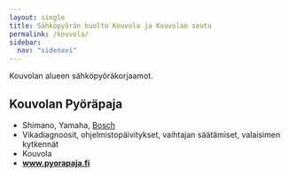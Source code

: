 ```yaml
---
layout: single
title: Sähköpyörän huolto Kouvola ja Kouvolan seutu
permalink: /kouvola/
sidebar:
  nav: "sidenavi"
---
```


Kouvolan alueen sähköpyöräkorjaamot.

## Kouvolan Pyöräpaja
 - Shimano, Yamaha, [Bosch](/bosch)
 - Vikadiagnoosit, ohjelmistopäivitykset, vaihtajan säätämiset, valaisimen kytkennät
 - Kouvola
 - **www.pyorapaja.fi**

